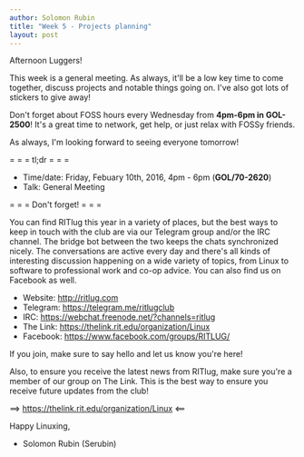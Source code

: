 ```yaml
---
author: Solomon Rubin
title: "Week 5 - Projects planning"
layout: post
---
```


Afternoon Luggers!

This week is a general meeting. As always, it'll be a low key time to come together, discuss projects and notable things going on. I've also got lots of stickers to give away!

Don't forget about FOSS hours every Wednesday from **4pm-6pm in GOL-2500**! It's a great time to network, get help, or just relax with FOSSy friends.

As always, I'm looking forward to seeing everyone tomorrow!

= = =  tl;dr  = = =

* Time/date: Friday, Febuary 10th, 2016, 4pm - 6pm (**GOL/70-2620**)
* Talk:      General Meeting


= = =  Don't forget!  = = =

You can find RITlug this year in a variety of places, but the best ways to keep in touch with the club are via our Telegram group and/or the IRC channel. The bridge bot between the two keeps the chats synchronized nicely. The conversations are active every day and there's all kinds of interesting discussion happening on a wide variety of topics, from Linux to software to professional work and co-op advice. You can also find us on Facebook as well.

* Website:  http://ritlug.com
* Telegram: https://telegram.me/ritlugclub
* IRC:      https://webchat.freenode.net/?channels=ritlug
* The Link: https://thelink.rit.edu/organization/Linux
* Facebook: https://www.facebook.com/groups/RITLUG/

If you join, make sure to say hello and let us know you're here!

Also, to ensure you receive the latest news from RITlug, make sure you're a member of our group on The Link. This is the best way to ensure you receive future updates from the club!

==> https://thelink.rit.edu/organization/Linux <==


Happy Linuxing,

- Solomon Rubin (Serubin)
